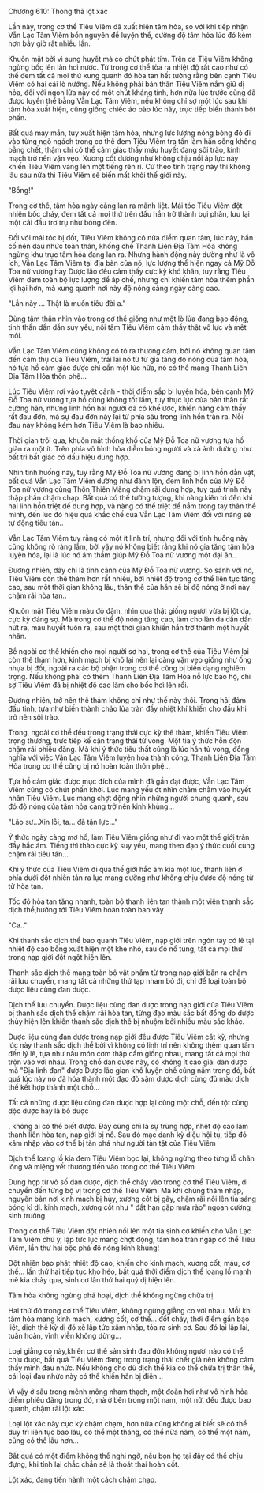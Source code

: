 




Chương 610: Thong thả lột xác


Lần này, trong cơ thể Tiêu Viêm đã xuất hiện tâm hỏa, so với khi tiếp nhận Vẫn Lạc Tâm Viêm bổn nguyên để luyện thể, cường độ tâm hỏa lúc đó kém hơn bây giờ rất nhiều lần.

Khuôn mặt bởi vì sung huyết mà có chút phát tím. Trên da Tiêu Viêm không ngừng bốc lên làn hơi nước. Từ trong cơ thể tòa ra nhiệt độ rất cao như có thể đem tất cả mọi thứ xung quanh đó hòa tan hết tưởng rằng bên cạnh Tiêu Viêm có hai cái lò nướng. Nếu không phải bản thân Tiêu Viêm nắm giữ dị hỏa, đối với ngọn lửa này có một chút kháng tính, hơn nữa lúc trước cũng đã được luyển thể bằng Vẫn Lạc Tâm Viêm, nếu không chỉ sợ một lúc sau khi tâm hỏa xuất hiện, cũng giống chiếc áo bào lúc nãy, trực tiếp biến thành bột phấn.

Bất quá may mắn, tuy xuất hiện tâm hỏa, nhưng lực lượng nóng bỏng đó đi vào từng ngõ ngách trong cơ thể đem Tiêu Viêm tra tấn làm hắn sống không bằng chết, thậm chí có thể cảm giác thấy máu huyết đang sôi trào, kinh mạch trở nên vặn vẹo. Xương cốt dường như không chịu nổi áp lực này khiến Tiêu Viêm vang lên một tiếng rên rỉ. Cứ theo tình trạng này thì không lâu sau nữa thì Tiêu Viêm sẽ biến mất khỏi thế giới này.

"Bồng!"

Trong cơ thể, tâm hỏa ngày càng lan ra mãnh liệt. Mái tóc Tiêu Viêm đột nhiên bốc cháy, đem tất cả mọi thứ trên đầu hắn trở thành bụi phấn, lưu lại một cái đầu trơ trụ như bóng đèn.

Đối với mái tóc bị đốt, Tiêu Viêm không có nửa điểm quan tâm, lúc này, hắn cố nén đau nhức toàn thân, khống chế Thanh Liên Địa Tâm Hỏa không ngừng khu trục tâm hỏa đang lan ra. Nhưng hành động này dường như là vô ích, Vẫn Lạc Tâm Viêm tại địa bàn của nó, lực lượng thể hiện ngay cả Mỹ Đỗ Toa nữ vương hay Dược lão đều cảm thấy cực kỳ khó khăn, tuy rằng Tiêu Viêm đem toàn bộ lực lượng để áp chế, nhưng chỉ khiến tâm hỏa thêm phần lợi hại hơn, mà xung quanh nơi này độ nóng càng ngày càng cao.

"Lần này … Thật là muốn tiêu đời a."

Dùng tâm thần nhìn vào trong cơ thể giống như một lò lửa đang bạo động, tinh thần dần dần suy yếu, nội tâm Tiêu Viêm cảm thấy thật vô lực và mệt mỏi.

Vẫn Lạc Tâm Viêm cũng không có tỏ ra thương cảm, bởi nó không quan tâm đến cảm thụ của Tiêu Viêm, trái lại nó từ từ gia tăng độ nóng của tâm hỏa, nó tựa hồ cảm giác được chỉ cần một lúc nữa, nó có thể mang Thanh Liên Địa Tâm Hỏa thôn phệ…

Lúc Tiêu Viêm rơi vào tuyệt cảnh - thời điểm sắp bị luyện hóa, bên cạnh Mỹ Đỗ Toa nữ vương tựa hồ cũng không tốt lắm, tuy thực lực của bản thân rất cường hãn, nhưng linh hồn hai người đã có khế ước, khiến nàng cảm thấy rất đau đớn, mà sự đau đớn này lại từ phía sâu trong linh hồn tràn ra. Nỗi đau này không kém hơn Tiêu Viêm là bao nhiêu.

Thời gian trôi qua, khuôn mặt thống khổ của Mỹ Đỗ Toa nữ vương tựa hồ giãn ra một ít. Trên phía vô hình hỏa diễm bóng người và xà ảnh dường như bất tri bất giác có dấu hiệu dung hợp.

Nhìn tình huống này, tuy rằng Mỹ Đỗ Toa nữ vương đang bị linh hồn dằn vặt, bất quá Vẫn Lạc Tâm Viêm dường như đánh lộn, đem linh hồn của Mỹ Đỗ Toa nữ vương cùng Thôn Thiên Mãng chậm rãi dung hợp, tuy quá trình này thập phần chậm chạp. Bất quá có thể tưởng tượng, khi nàng kiên trì đến khi hai linh hồn triệt để dung hợp, và nàng có thể triệt để nắm trong tay thân thể mình, đến lúc đó hiệu quả khắc chế của Vẫn Lạc Tâm Viêm đối với nàng sẽ tự động tiêu tán..

Vẫn Lạc Tâm Viêm tuy rằng có một ít linh trí, nhưng đối với tình huống này cũng không rõ ràng lắm, bởi vậy nó không biết rằng khi nó gia tăng tâm hỏa luyện hóa, lại là lúc nó âm thầm giúp Mỹ Đỗ Toa nữ vương một đại ân..

Đương nhiên, đây chỉ là tình cảnh của Mỹ Đỗ Toa nữ vương. So sánh với nó, Tiêu Viêm còn thê thảm hơn rất nhiều, bởi nhiệt độ trong cơ thể liên tục tăng cao, sau một thời gian không lâu, thân thể của hắn sẽ bị độ nóng ở nơi này chậm rãi hòa tan..

Khuôn mặt Tiêu Viêm màu đỏ đậm, nhìn qua thật giống người vừa bị lột da, cực kỳ đáng sợ. Mà trong cơ thể độ nóng tăng cao, làm cho làn da dần dần nứt ra, máu huyết tuôn ra, sau một thời gian khiến hắn trở thành một huyết nhân.

Bề ngoài cơ thể khiến cho mọi người sợ hại, trong cơ thể của Tiêu Viêm lại còn thê thảm hơn, kinh mạch bị khô lại nên lại càng vặn vẹo giống như ống nhựa bị đốt, ngoài ra các bộ phận trong cơ thể cũng bị biến dạng nghiêm trọng. Nếu không phải có thêm Thanh Liên Địa Tâm Hỏa nỗ lực bảo hộ, chỉ sợ Tiêu Viêm đã bị nhiệt độ cao làm cho bốc hơi lên rồi.

Đương nhiên, trở nên thê thảm không chỉ như thế này thôi. Trong hải đảm đấu tinh, tựa như biến thành chảo lửa tràn đầy nhiệt khí khiến cho đấu khi trở nên sôi trào.

Trong, ngoài cơ thể đều trong trạng thái cực kỳ thê thảm, khiến Tiêu Viêm trọng thương, trực tiếp kế cận trạng thái tử vong. Một tia ý thức hỗn độn chậm rãi phiêu đãng. Mà khi ý thức tiêu thất cũng là lúc hắn tử vong, đồng nghĩa với việc Vẫn Lạc Tâm Viêm luyện hóa thành công, Thanh Liên Địa Tâm Hỏa trong cơ thể cũng bị nó hoàn toàn thôn phệ...

Tựa hồ cảm giác được mục đích của mình đã gần đạt được, Vẫn Lạc Tâm Viêm cũng có chút phấn khởi. Lục mang yếu ớt nhìn chằm chằm vào huyết nhân Tiêu Viêm. Lục mang chợt động nhìn những người chung quanh, sau đó độ nóng của tâm hỏa càng trở nên kinh khủng...

"Lão sư...Xin lỗi, ta... đã tận lực..."

Ý thức ngày càng mơ hồ, làm Tiêu Viêm giống như đi vào một thế giới tràn đầy hắc ám. Tiếng thì thào cực kỳ suy yếu, mang theo đạo ý thức cuối cùng chậm rãi tiêu tán...

Khi ý thức của Tiêu Viêm đi qua thế giới hắc ám kia một lúc, thanh liên ở phía dưới đột nhiên tản ra lục mang dường như không chịu được độ nóng từ từ hòa tan.

Tốc độ hòa tan tăng nhanh, toàn bộ thanh liên tan thành một viên thanh sắc dịch thể,hướng tới Tiêu Viêm hoàn toàn bao vây

"Ca.."

Khi thanh sắc dịch thể bao quanh Tiêu Viêm, nạp giới trên ngón tay có lẽ tại nhiệt độ cao bỗng xuất hiện một khe nhỏ, sau đó nổ tung, tất cả mọi thứ trong nạp giới đột ngột hiện lên.

Thanh sắc dịch thể mang toàn bộ vật phẩm từ trong nạp giới bắn ra chậm rãi lưu chuyển, mang tất cả những thứ tạp nham bỏ đi, chỉ để loại toàn bộ dược liệu cùng đan dược.

Dịch thể lưu chuyển. Dược liệu cùng đan dược trong nạp giới của Tiêu Viêm bị thanh sắc dịch thể chậm rãi hòa tan, từng đạo màu sắc bất đồng do dược thủy hiện lên khiến thanh sắc dịch thể bị nhuộm bởi nhiều màu sắc khác.

Dược liệu cùng đan dược trong nạp giới đều được Tiêu Viêm cất kỹ, nhưng lúc này thanh sắc dịch thể bởi vì không có linh trí nên không thèm quan tâm đến lý lẽ, tựa như nấu món cơm thập cẩm giống nhau, mang tất cả mọi thử trộn vào với nhau. Trong chỗ đan dược này, có không ít cao giai đan dược mà "Địa linh đan" được Dược lão gian khổ luyện chế cũng nằm trong đó, bất quá lúc này nó đã hóa thành một đạo đỏ sậm dược dịch cùng đủ màu dịch thể kết hợp thành một chỗ...

Tất cả những dược liệu cùng đan dược hợp lại cùng một chỗ, đến tột cùng độc dược hay là bổ dược

, không ai có thể biết được. Đây cũng chỉ là sự trùng hợp, nhệt độ cao làm thanh liên hòa tan, nạp giới bị nổ. Sau đó mạc danh kỳ diệu hội tụ, tiếp đó xâm nhập vào cơ thể bị tàn phá như người tàn tật của Tiêu Viêm

Dịch thể loang lổ kia đem Tiêu Viêm bọc lại, không ngừng theo từng lỗ chân lông và miệng vết thương tiến vào trong cơ thể Tiêu Viêm

Dung hợp từ vô số đan dược, dịch thể chảy vào trong cơ thể Tiêu Viêm, di chuyển đến từng bộ vị trong cơ thể Tiêu Viêm. Mà khi chúng thâm nhập, nguyên bản nơi kinh mạch bị hủy, xương cốt bị gãy, chậm rãi nổi lên tia sáng bóng kì dị. kinh mạch, xương cốt như " đất hạn gặp mưa rào" ngoan cường sinh trưởng

Trong cơ thể Tiêu Viêm đột nhiên nổi lên một tia sinh cơ khiến cho Vẫn Lạc Tâm Viêm chú ý, lập tức lục mang chợt động, tâm hỏa tràn ngập cơ thể Tiêu Viêm, lần thư hai bộc phá độ nóng kinh khủng!

Đột nhiên bạo phát nhiệt độ cao, khiến cho kinh mạch, xương cốt, máu, cơ thể… lần thứ hai tiếp tục kho héo, bất quá thời điểm dịch thể loang lổ mạnh mẽ kia chảy qua, sinh cơ lần thứ hai quỷ dị hiện lên.

Tâm hỏa không ngừng phá hoại, dịch thể không ngừng chữa trị

Hai thứ đó trong cơ thể Tiêu Viêm, không ngừng giằng co với nhau. Mỗi khi tâm hỏa mang kinh mạch, xương cốt, cơ thể… đốt cháy, thới điểm gần bạo liệt, dịch thể kỳ dị đó xẽ lập tức xâm nhập, tỏa ra sinh cơ. Sau đó lại lập lại, tuần hoàn, vĩnh viễn không dừng…

Loại giằng co này,khiến cơ thể sản sinh đau đớn không người nào có thể chịu được, bất quá Tiêu Viêm đang trong trạng thái chết giả nên không cảm thấy mình đau nhức. Nếu không cho dù dịch thể kia có thể chữa trị thân thể, cái loại đau nhức này có thể khiến hắn bị điên...

Vì vậy ở sâu trong mênh mông nham thạch, một đoàn hơi như vô hình hỏa diễm phiêu đãng trong đó, mà ở bên trong một nam, một nữ, đều được bao quanh, chậm rãi lột xác

Loại lột xác này cực kỳ chậm chạm, hơn nữa cũng không ai biết sẽ có thể duy trì liên tục bao lâu, có thể một tháng, có thể nửa năm, có thể một năm, cũng có thể lâu hơn...

Bất quá có một điểm không thể nghi ngờ, nếu bọn họ tại đây có thể chịu đựng, khi tỉnh lại chắc chắn sẽ là thoát thai hoàn cốt.

Lột xác, đang tiến hành một cách chậm chạp.




